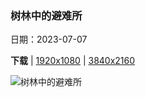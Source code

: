 ### 树林中的避难所

日期：2023-07-07

**下载**  |  [1920x1080](https://cn.bing.com/th?id=OHR.CooperChapel_ZH-CN1150924688_1920x1080.jpg)  |  [3840x2160](https://cn.bing.com/th?id=OHR.CooperChapel_ZH-CN1150924688_UHD.jpg)

![树林中的避难所](https://cn.bing.com/th?id=OHR.CooperChapel_ZH-CN1150924688_1920x1080.jpg "米尔德里德-B-库珀纪念教堂，贝拉维斯塔，阿肯色州 (© Eddie Brady/Getty Images)")

